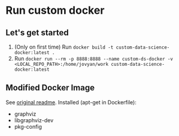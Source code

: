 # Run custom docker

## Let's get started

1. (Only on first time) Run ``docker build -t custom-data-science-docker:latest .``
2. Run ``docker run --rm -p 8888:8888 --name custom-ds-docker -v <LOCAL_REPO_PATH>:/home/jovyan/work custom-data-science-docker:latest``

## Modified Docker Image

See [original readme](./ORG_README.md). Installed (apt-get in Dockerfile):

- graphviz
- libgraphviz-dev
- pkg-config
